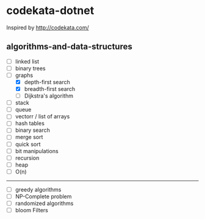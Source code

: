 # codekata-dotnet

Inspired by http://codekata.com/

## algorithms-and-data-structures

- [ ] linked list
- [ ] binary trees
- [ ] graphs
  - [x] depth-first search 
  - [x] breadth-first search 
  - [ ] Dijkstra's algorithm
- [ ] stack
- [ ] queue
- [ ] vectorr / list of arrays
- [ ] hash tables
- [ ] binary search
- [ ] merge sort
- [ ] quick sort
- [ ] bit manipulations
- [ ] recursion
- [ ] heap
- [ ] O(n)
---------------------------------------------
- [ ] greedy algorithms
- [ ] NP-Complete problem
- [ ] randomized algorithms
- [ ] bloom Filters
